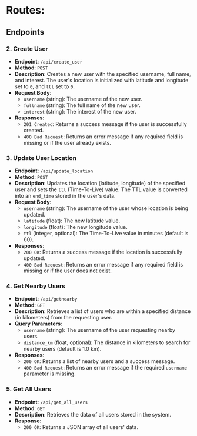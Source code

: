 # Routes:

## Endpoints

### 2. **Create User**

- **Endpoint**: `/api/create_user`
- **Method**: `POST`
- **Description**: Creates a new user with the specified username, full name, and interest. The user's location is initialized with latitude and longitude set to `0`, and `ttl` set to `0`.
- **Request Body**:
  - `username` (string): The username of the new user.
  - `fullname` (string): The full name of the new user.
  - `interest` (string): The interest of the new user.
- **Responses**:
  - `201 Created`: Returns a success message if the user is successfully created.
  - `400 Bad Request`: Returns an error message if any required field is missing or if the user already exists.

### 3. **Update User Location**

- **Endpoint**: `/api/update_location`
- **Method**: `POST`
- **Description**: Updates the location (latitude, longitude) of the specified user and sets the `ttl` (Time-To-Live) value. The TTL value is converted into an `end_time` stored in the user's data.
- **Request Body**:
  - `username` (string): The username of the user whose location is being updated.
  - `latitude` (float): The new latitude value.
  - `longitude` (float): The new longitude value.
  - `ttl` (integer, optional): The Time-To-Live value in minutes (default is 60).
- **Responses**:
  - `200 OK`: Returns a success message if the location is successfully updated.
  - `400 Bad Request`: Returns an error message if any required field is missing or if the user does not exist.

### 4. **Get Nearby Users**

- **Endpoint**: `/api/getnearby`
- **Method**: `GET`
- **Description**: Retrieves a list of users who are within a specified distance (in kilometers) from the requesting user.
- **Query Parameters**:
  - `username` (string): The username of the user requesting nearby users.
  - `distance_km` (float, optional): The distance in kilometers to search for nearby users (default is 1.0 km).
- **Responses**:
  - `200 OK`: Returns a list of nearby users and a success message.
  - `400 Bad Request`: Returns an error message if the required `username` parameter is missing.

### 5. **Get All Users**

- **Endpoint**: `/api/get_all_users`
- **Method**: `GET`
- **Description**: Retrieves the data of all users stored in the system.
- **Response**:
  - `200 OK`: Returns a JSON array of all users' data.
